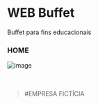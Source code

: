 # WEB Buffet
Buffet para fins educacionais
<br>
### HOME
![image](https://user-images.githubusercontent.com/67590378/96327904-4a7c9100-1014-11eb-817f-841c79d04479.png)
<br>
<br>
<br>
> #EMPRESA FICTÍCIA
